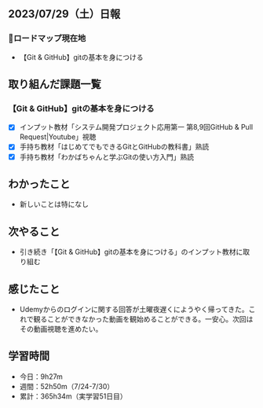 ## 2023/07/29（土）日報
### :round_pushpin:ロードマップ現在地
- 【Git & GitHub】gitの基本を身につける
## 取り組んだ課題一覧
### 【Git & GitHub】gitの基本を身につける
- [x] インプット教材「システム開発プロジェクト応用第一 第8,9回GitHub & Pull Request|Youtube」視聴
- [x] 手持ち教材「はじめてでもできるGitとGitHubの教科書」熟読
- [x] 手持ち教材「わかばちゃんと学ぶGitの使い方入門」熟読
## わかったこと
- 新しいことは特になし
## 次やること
- 引き続き「【Git & GitHub】gitの基本を身につける」のインプット教材に取り組む
## 感じたこと
- Udemyからのログインに関する回答が土曜夜遅くにようやく帰ってきた。これで観ることができなかった動画を観始めることができる。一安心。次回はその動画視聴を進めたい。
## 学習時間
- 今日：9h27m
- 週間：52h50m（7/24-7/30）
- 累計：365h34m（実学習51日目）

